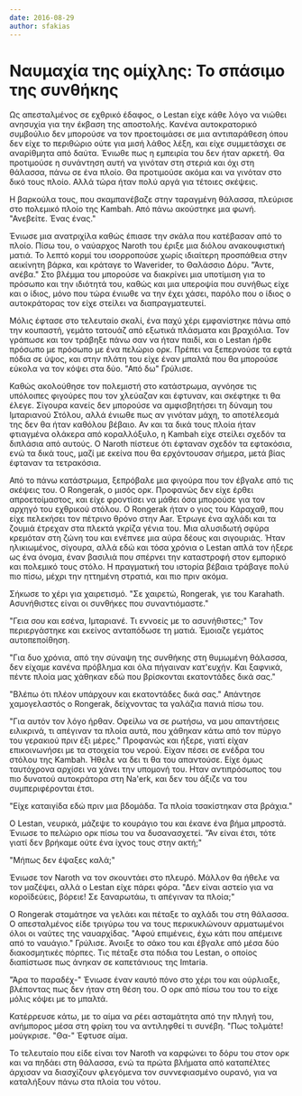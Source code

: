```yaml
---
date: 2016-08-29
author: sfakias
---
```

# Ναυμαχία της ομίχλης: Το σπάσιμο της συνθήκης

Ως απεσταλμένος σε εχθρικό έδαφος, ο Lestan είχε κάθε λόγο να νιώθει ανησυχία
για την έκβαση της αποστολής. Κανένα αυτοκρατορικό συμβούλιο δεν μπορούσε να
τον προετοιμάσει σε μια αντιπαράθεση όπου δεν είχε το περιθώριο ούτε για μισή
λάθος λέξη, και είχε συμμετάσχει σε αναρίθμητα από δαύτα. Ένιωθε πως η
εμπειρία του δεν ήταν αρκετή. Θα προτιμούσε η συνάντηση αυτή να γινόταν στη
στεριά και όχι στη θάλασσα, πάνω σε ένα πλοίο. Θα προτιμούσε ακόμα και να
γινόταν στο δικό τους πλοίο. Αλλά τώρα ήταν πολύ αργά για τέτοιες σκέψεις.



Η βαρκούλα τους, που σκαμπανέβαζε στην ταραγμένη θάλασσα, πλεύρισε στο
πολεμικό πλοίο της Kambah. Από πάνω ακούστηκε μια φωνή. "Ανεβείτε. Ένας ένας."



Ένιωσε μια ανατριχίλα καθώς έπιασε την σκάλα που κατέβασαν από το πλοίο. Πίσω
του, ο ναύαρχος Naroth του έριξε μια διόλου ανακουφιστική ματιά. Το λεπτό
κορμί του ισορροπούσε χωρίς ιδιαίτερη προσπάθεια στην αεικίνητη βάρκα, και
κράταγε το Waverider, το Θαλάσσιο Δόρυ. "Άντε, ανέβα." Στο βλέμμα του μπορούσε
να διακρίνει μια υποτίμιση για το πρόσωπο και την ιδιότητά του, καθώς και μια
υπεροψία που συνήθως είχε και ο ίδιος, μόνο που τώρα ένιωθε να την έχει χάσει,
παρόλο που ο ίδιος ο αυτοκράτορας τον είχε στείλει να διαπραγματευτεί.



Μόλις έφτασε στο τελευταίο σκαλί, ένα παχύ χέρι εμφανίστηκε πάνω από την
κουπαστή, γεμάτο τατουάζ από εξωτικά πλάσματα και βραχιόλια. Τον γράπωσε και
τον τράβηξε πάνω σαν να ήταν παιδί, και ο Lestan ήρθε πρόσωπο με πρόσωπο με
ένα πελώριο ορκ. Πρέπει να ξεπερνούσε τα εφτά πόδια σε ύψος, και στην πλάτη
του είχε έναν μπαλτά που θα μπορούσε εύκολα να τον κόψει στα δύο. "Από δω"
Γρύλισε.



Καθώς ακολούθησε τον πολεμιστή στο κατάστρωμα, αγνόησε τις υπόλοιπες φιγούρες
που τον χλεύαζαν και έφτυναν, και σκέφτηκε τι θα έλεγε. Σίγουρα κανείς δεν
μπορούσε να αμφισβητήσει τη δύναμη του Ιμταριανού Στόλου, αλλά ένιωθε πως αν
γινόταν μάχη, το αποτέλεσμά της δεν θα ήταν καθόλου βέβαιο. Αν και τα δικά
τους πλοία ήταν φτιαγμένα ολάκερα από κοραλλόξυλο, η Kambah είχε στείλει
σχεδόν τα διπλάσια από αυτούς. Ο Naroth πίστευε ότι έφταναν σχεδόν τα
εφτακόσια, ενώ τα δικά τους, μαζί με εκείνα που θα ερχόντουσαν σήμερα, μετά
βίας έφταναν τα τετρακόσια.



Από το πάνω κατάστρωμα, ξεπρόβαλε μια φιγούρα που τον έβγαλε από τις σκέψεις
του. O Rongerak, ο μισός ορκ. Προφανώς δεν είχε έρθει απροετοίμαστος, και είχε
φροντίσει να μάθει όσα μπορούσε για τον αρχηγό του εχθρικού στόλου. Ο Rongerak
ήταν ο γιος του Κάραχαθ, που είχε πελεκήσει τον πέτρινο θρόνο στην Aar. Έτρωγε
ένα αχλάδι και τα ζουμιά έτρεχαν στα πλεκτά γκρίζα γένια του. Μια αλυσιδωτή
σφύρα κρεμόταν στη ζώνη του και ενέπνεε μια αύρα δέους και σιγουριάς. Ήταν
ηλικιωμένος, σίγουρα, αλλά εδώ και τόσα χρόνια ο Lestan απλά τον ήξερε ως ένα
όνομα, έναν βασιλιά που σπέρνει την καταστροφή στον εμπορικό και πολεμικό τους
στόλο. Η πραγματική του ιστορία βέβαια τράβαγε πολύ πιο πίσω, μέχρι την
ηττημένη στρατιά, και πιο πριν ακόμα.



Σήκωσε το χέρι για χαιρετισμό. "Σε χαιρετώ, Rongerak, γιε του Karahath.
Ασυνήθιστες είναι οι συνθήκες που συναντιόμαστε."



"Γεια σου και εσένα, Ιμταριανέ. Τι εννοείς με το ασυνήθιστες;" Τον
περιεργάστηκε και εκείνος ανταπόδωσε τη ματιά. Έμοιαζε γεμάτος αυτοπεποίθηση.



"Για δυο χρόνια, από την σύναψη της συνθήκης στη θυμωμένη θάλασσα, δεν είχαμε
κανένα πρόβλημα και όλα πήγαιναν κατ'ευχήν. Και ξαφνικά, πέντε πλοία μας
χάθηκαν εδώ που βρίσκονται εκατοντάδες δικά σας."



"Βλέπω ότι πλέον υπάρχουν και εκατοντάδες δικά σας." Απάντησε χαμογελαστός ο
Rongerak, δείχνοντας τα γαλάζια πανιά πίσω του.



"Για αυτόν τον λόγο ήρθαν. Οφείλω να σε ρωτήσω, να μου απαντήσεις ειλικρινά,
τι απέγιναν τα πλοία αυτά, που χάθηκαν κάτω από τον πύργο του γερακιού πριν
έξι μέρες." Προφανώς και ήξερε, γιατί είχαν επικοινωνήσει με τα στοιχεία του
νερού. Είχαν πέσει σε ενέδρα του στόλου της Kambah. Ήθελε να δει τι θα του
απαντούσε. Είχε όμως ταυτόχρονα αρχίσει να χάνει την υπομονή του. Ηταν
αντιπρόσωπος του πιο δυνατού αυτοκράτορα στη Na'erk, και δεν του άξιζε να του
συμπεριφέρονται έτσι.



"Είχε καταιγίδα εδώ πριν μια βδομάδα. Τα πλοία τσακίστηκαν στα βράχια."



Ο Lestan, νευρικά, μάζεψε το κουράγιο του και έκανε ένα βήμα μπροστά. Ένιωσε
το πελώριο ορκ πίσω του να δυσανασχετεί. "Άν είναι έτσι, τότε γιατί δεν
βρήκαμε ούτε ένα ίχνος τους στην ακτή;"



"Μήπως δεν έψαξες καλά;"



Ένιωσε τον Naroth να τον σκουντάει στο πλευρό. Μάλλον θα ήθελε να τον μαζέψει,
αλλά ο Lestan είχε πάρει φόρα. "Δεν είναι αστείο για να κοροϊδεύεις, βόρειε!
Σε ξαναρωτάω, τι απέγιναν τα πλοία;"



O Rongerak σταμάτησε να γελάει και πέταξε το αχλάδι του στη θάλασσα. Ο
απεσταλμένος είδε τριγύρω του να τους περικυκλώνουν αρματωμένοι όλοι οι ναύτες
της ναυαρχίδας. "Αφού επιμένεις, έχω κάτι που απέμεινε από το ναυάγιο."
Γρύλισε. Άνοιξε το σάκο του και έβγαλε από μέσα δύο διακοσμητικές πόρπες. Τις
πέταξε στα πόδια του Lestan, ο οποίος διαπίστωσε πως άνηκαν σε καπετάνιους της
Imtaria.



"Άρα το παραδέχ-" Ένιωσε έναν καυτό πόνο στο χέρι του και ούρλιαξε, βλέποντας
πως δεν ήταν στη θέση του. Ο ορκ από πίσω του του το είχε μόλις κόψει με το
μπαλτά.



Κατέρρευσε κάτω, με το αίμα να ρέει ασταμάτητα από την πληγή του, ανήμπορος
μέσα στη φρίκη του να αντιληφθεί τι συνέβη. "Πως τολμάτε! μούγκρισε. "Θα-"
Έφτυσε αίμα.



Το τελευταίο που είδε είναι τον Naroth να καρφώνει το δόρυ του στον ορκ και να
πηδάει στη θάλασσα, ενώ τα πρώτα βλήματα από καταπέλτες άρχισαν να διασχίζουν
φλεγόμενα τον συννεφιασμένο ουρανό, για να καταλήξουν πάνω στα πλοία του
νότου.

